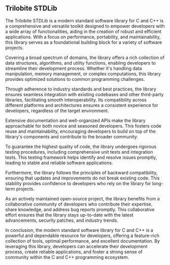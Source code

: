 ## Trilobite STDLib

<!--

**Here are some ideas to get you started:**

🙋‍♀️ A short introduction - what is your organization all about?
🌈 Contribution guidelines - how can the community get involved?
👩‍💻 Useful resources - where can the community find your docs? Is there anything else the community should know?
🍿 Fun facts - what does your team eat for breakfast?
🧙 Remember, you can do mighty things with the power of [Markdown](https://docs.github.com/github/writing-on-github/getting-started-with-writing-and-formatting-on-github/basic-writing-and-formatting-syntax)
-->
The Trilobite STDLib is a modern standard software library for C and C++ is a comprehensive and versatile toolkit designed to empower developers with a wide array of functionalities, aiding in the creation of robust and efficient applications. With a focus on performance, portability, and maintainability, this library serves as a foundational building block for a variety of software projects.

Covering a broad spectrum of domains, the library offers a rich collection of data structures, algorithms, and utility functions, enabling developers to streamline their development process. Whether it's handling data manipulation, memory management, or complex computations, this library provides optimized solutions to common programming challenges.

Through adherence to industry standards and best practices, the library ensures seamless integration with existing codebases and other third-party libraries, facilitating smooth interoperability. Its compatibility across different platforms and architectures ensures a consistent experience for developers, regardless of the target environment.

Extensive documentation and well-organized APIs make the library approachable for both novice and seasoned developers. This fosters code reuse and maintainability, encouraging developers to build on top of the library's components and contribute to the broader community.

To guarantee the highest quality of code, the library undergoes rigorous testing procedures, including comprehensive unit tests and integration tests. This testing framework helps identify and resolve issues promptly, leading to stable and reliable software applications.

Furthermore, the library follows the principles of backward compatibility, ensuring that updates and improvements do not break existing code. This stability provides confidence to developers who rely on the library for long-term projects.

As an actively maintained open-source project, the library benefits from a collaborative community of developers who contribute their expertise, share knowledge, and address bug reports promptly. This collaborative effort ensures that the library stays up-to-date with the latest advancements, security patches, and industry trends.

In conclusion, the modern standard software library for C and C++ is a powerful and dependable resource for developers, offering a feature-rich collection of tools, optimal performance, and excellent documentation. By leveraging this library, developers can accelerate their development process, create reliable applications, and foster a strong sense of community within the C and C++ programming ecosystem.
